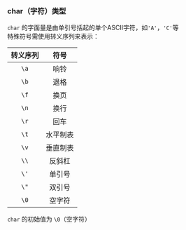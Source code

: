 ### char（字符）类型

`char` 的字面量是由单引号括起的单个ASCII字符，如`'A'`，`'C'`等  
特殊符号需使用转义序列来表示：

转义序列|符号
:---:|:---:
`\a`|响铃
`\b`|退格
`\f`|换页
`\n`|换行
`\r`|回车
`\t`|水平制表
`\v`|垂直制表
`\\`|反斜杠
`\'`|单引号
`\"`|双引号
`\0`|空字符

`char` 的初始值为 `\0`（空字符）  